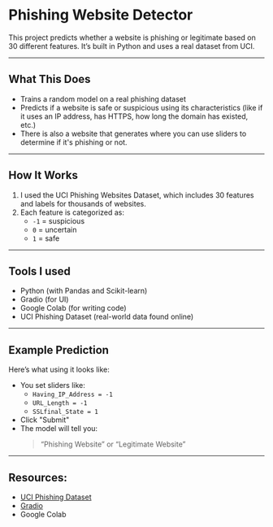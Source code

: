 #  Phishing Website Detector

This project predicts whether a website is phishing or legitimate based on 30 different features. It’s built in Python and uses a real dataset from UCI.

---

## What This Does

- Trains a random model on a real phishing dataset
- Predicts if a website is safe or suspicious using its characteristics (like if it uses an IP address, has HTTPS, how long the domain has existed, etc.)
- There is also a website that generates where you can use sliders to determine if it's phishing or not.

---

##  How It Works

1. I used the UCI Phishing Websites Dataset, which includes 30 features and labels for thousands of websites.
2. Each feature is categorized as:
   - `-1` = suspicious
   - `0` = uncertain
   - `1` = safe
   
---

## Tools I used

- Python (with Pandas and Scikit-learn)
- Gradio (for UI)
- Google Colab (for writing code)
- UCI Phishing Dataset (real-world data found online)

---

##  Example Prediction

Here’s what using it looks like:

- You set sliders like:
  - `Having_IP_Address = -1`
  - `URL_Length = -1`
  - `SSLfinal_State = 1`
- Click "Submit"
- The model will tell you:
  > “Phishing Website” or “Legitimate Website”

---

## Resources:
- [UCI Phishing Dataset](https://archive.ics.uci.edu/ml/datasets/Phishing+Websites)
- [Gradio](https://gradio.app/)
- Google Colab
